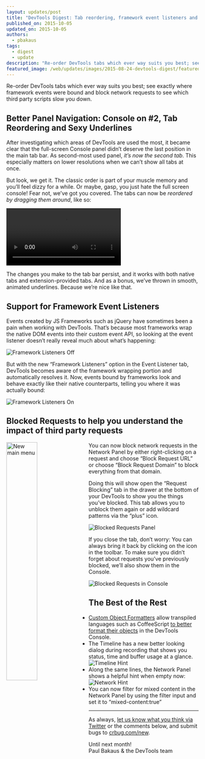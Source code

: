 ```yaml
---
layout: updates/post
title: "DevTools Digest: Tab reordering, framework event listeners and easier remote debugging"
published_on: 2015-10-05
updated_on: 2015-10-05
authors:
  - pbakaus
tags:
  - digest
  - update
description: "Re-order DevTools tabs which ever way suits you best; see exactly where framework events were bound and block network requests to see which third party scripts slow you down."
featured_image: /web/updates/images/2015-08-24-devtools-digest/featured.jpg
---
```


<p class="intro">Re-order DevTools tabs which ever way suits you best; see exactly where framework events were bound and block network requests to see which third party scripts slow you down.</p>

## Better Panel Navigation: Console on #2, Tab Reordering and Sexy Underlines

After investigating which areas of DevTools are used the most, it became clear that the full-screen Console panel didn’t deserve the last position in the main tab bar. As second-most used panel, *it’s now the second tab*. This especially matters on lower resolutions when we can’t show all tabs at once.

But look, we get it. The classic order is part of your muscle memory and you’ll feel dizzy for a while. Or maybe, gasp, you just hate the full screen console! Fear not, we’ve got you covered. The tabs can now be *reordered by dragging them around*, like so:

<video src="/web/updates/images/2015-10-05/reordering_tabs.mp4" autoplay loop></video>

The changes you make to the tab bar persist, and it works with both native tabs and extension-provided tabs. And as a bonus, we’ve thrown in smooth, animated underlines. Because we’re nice like that.


## Support for Framework Event Listeners

Events created by JS Frameworks such as jQuery have sometimes been a pain when working with DevTools. That’s because most frameworks wrap the native DOM events into their custom event API, so looking at the event listener doesn’t really reveal much about what’s happening:

![Framework Listeners Off](/web/updates/images/2015-10-05/listeners_off.png)

But with the new “Framework Listeners” option in the Event Listener tab, DevTools becomes aware of the framework wrapping portion and automatically resolves it. Now, events bound by frameworks look and behave exactly like their native counterparts, telling you where it was actually bound:

![Framework Listeners On](/web/updates/images/2015-10-05/listeners_on.png)

## Blocked Requests to help you understand the impact of third party requests

<img src="/web/updates/images/2015-10-05/blocked_requests_1.png" alt="New main menu" style="float: left;max-width: 230px;margin-right: 1em;margin-bottom: 1em;width: 40%;">You can now block network requests in the Network Panel by either right-clicking on a request and choose “Block Request URL” or choose “Block Request Domain” to block everything from that domain.

Doing this will show open the “Request Blocking” tab in the drawer at the bottom of your DevTools to show you the things you’ve blocked. This tab allows you to unblock them again or add wildcard patterns via the “plus” icon.

![Blocked Requests Panel](/web/updates/images/2015-10-05/blocked_requests_2.png)

If you close the tab, don’t worry: You can always bring it back by clicking on the icon in the toolbar. To make sure you didn’t forget about requests you’ve previously blocked, we’ll also show them in the Console.

![Blocked Requests in Console](/web/updates/images/2015-10-05/blocked_requests_3.png)

## The Best of the Rest

  * [Custom Object Formatters](https://docs.google.com/document/d/1FTascZXT9cxfetuPRT2eXPQKXui4nWFivUnS_335T3U/preview?usp=sharing) allow transpiled languages such as CoffeeScript [to better format their objects](https://github.com/binaryage/cljs-devtools) in the DevTools Console.
  * The Timeline has a new better looking dialog during recording that shows you status, time and buffer usage at a glance. <br>![Timeline Hint](/web/updates/images/2015-10-05/timeline_hint.png)
  * Along the same lines, the Network Panel shows a helpful hint when empty now: ![Network Hint](/web/updates/images/2015-10-05/network_hint.png)
  * You can now filter for mixed content in the Network Panel by using the filter input and set it to “mixed-content:true”

- - -

As always, [let us know what you think via 
Twitter](https://twitter.com/intent/tweet?text=%40ChromeDevTools) or the 
comments below, and submit bugs to [crbug.com/new](http://crbug.com/new).

Until next month!  
Paul Bakaus & the DevTools team
